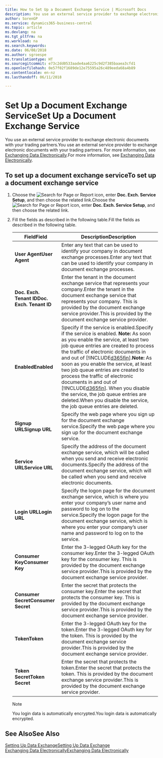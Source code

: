 ```yaml
---
title: How to Set Up a Document Exchange Service | Microsoft Docs
description: You use an external service provider to exchange electronic documents with your trading partners.
author: SorenGP
ms.service: dynamics365-business-central
ms.topic: article
ms.devlang: na
ms.tgt_pltfrm: na
ms.workload: na
ms.search.keywords: 
ms.date: 06/08/2018
ms.author: sgroespe
ms.translationtype: HT
ms.sourcegitcommit: e73c2dd0533aade4aa6225c9d2f385baaea3cfd1
ms.openlocfilehash: 0e57f02f1689de12e75595a26c489eeda68a4b89
ms.contentlocale: en-nz
ms.lasthandoff: 06/11/2018

---
```

# <a name="set-up-a-document-exchange-service"></a><span data-ttu-id="9e896-103">Set Up a Document Exchange Service</span><span class="sxs-lookup"><span data-stu-id="9e896-103">Set Up a Document Exchange Service</span></span>
<span data-ttu-id="9e896-104">You use an external service provider to exchange electronic documents with your trading partners.</span><span class="sxs-lookup"><span data-stu-id="9e896-104">You use an external service provider to exchange electronic documents with your trading partners.</span></span> <span data-ttu-id="9e896-105">For more information, see [Exchanging Data Electronically](across-data-exchange.md).</span><span class="sxs-lookup"><span data-stu-id="9e896-105">For more information, see [Exchanging Data Electronically](across-data-exchange.md).</span></span>  

## <a name="to-set-up-a-document-exchange-service"></a><span data-ttu-id="9e896-106">To set up a document exchange service</span><span class="sxs-lookup"><span data-stu-id="9e896-106">To set up a document exchange service</span></span>  
1. <span data-ttu-id="9e896-107">Choose the ![Search for Page or Report](media/ui-search/search_small.png "Search for Page or Report icon") icon, enter **Doc. Exch. Service Setup**, and then choose the related link.</span><span class="sxs-lookup"><span data-stu-id="9e896-107">Choose the ![Search for Page or Report](media/ui-search/search_small.png "Search for Page or Report icon") icon, enter **Doc. Exch. Service Setup**, and then choose the related link.</span></span>  
2. <span data-ttu-id="9e896-108">Fill the fields as described in the following table.</span><span class="sxs-lookup"><span data-stu-id="9e896-108">Fill the fields as described in the following table.</span></span>  

    |<span data-ttu-id="9e896-109">Field</span><span class="sxs-lookup"><span data-stu-id="9e896-109">Field</span></span>|<span data-ttu-id="9e896-110">Description</span><span class="sxs-lookup"><span data-stu-id="9e896-110">Description</span></span>|  
    |---------------------------------|---------------------------------------|  
    |<span data-ttu-id="9e896-111">**User Agent**</span><span class="sxs-lookup"><span data-stu-id="9e896-111">**User Agent**</span></span>|<span data-ttu-id="9e896-112">Enter any text that can be used to identify your company in document exchange processes.</span><span class="sxs-lookup"><span data-stu-id="9e896-112">Enter any text that can be used to identify your company in document exchange processes.</span></span>|  
    |<span data-ttu-id="9e896-113">**Doc. Exch. Tenant ID**</span><span class="sxs-lookup"><span data-stu-id="9e896-113">**Doc. Exch. Tenant ID**</span></span>|<span data-ttu-id="9e896-114">Enter the tenant in the document exchange service that represents your company.</span><span class="sxs-lookup"><span data-stu-id="9e896-114">Enter the tenant in the document exchange service that represents your company.</span></span> <span data-ttu-id="9e896-115">This is provided by the document exchange service provider.</span><span class="sxs-lookup"><span data-stu-id="9e896-115">This is provided by the document exchange service provider.</span></span>|  
    |<span data-ttu-id="9e896-116">**Enabled**</span><span class="sxs-lookup"><span data-stu-id="9e896-116">**Enabled**</span></span>|<span data-ttu-id="9e896-117">Specify if the service is enabled.</span><span class="sxs-lookup"><span data-stu-id="9e896-117">Specify if the service is enabled.</span></span> <span data-ttu-id="9e896-118">**Note:**  As soon as you enable the service, at least two job queue entries are created to process the traffic of electronic documents in and out of [!INCLUDE[d365fin](includes/d365fin_md.md)].</span><span class="sxs-lookup"><span data-stu-id="9e896-118">**Note:**  As soon as you enable the service, at least two job queue entries are created to process the traffic of electronic documents in and out of [!INCLUDE[d365fin](includes/d365fin_md.md)].</span></span> <span data-ttu-id="9e896-119">When you disable the service, the job queue entries are deleted.</span><span class="sxs-lookup"><span data-stu-id="9e896-119">When you disable the service, the job queue entries are deleted.</span></span>|  
    |<span data-ttu-id="9e896-120">**Signup URL**</span><span class="sxs-lookup"><span data-stu-id="9e896-120">**Signup URL**</span></span>|<span data-ttu-id="9e896-121">Specify the web page where you sign up for the document exchange service.</span><span class="sxs-lookup"><span data-stu-id="9e896-121">Specify the web page where you sign up for the document exchange service.</span></span>|  
    |<span data-ttu-id="9e896-122">**Service URL**</span><span class="sxs-lookup"><span data-stu-id="9e896-122">**Service URL**</span></span>|<span data-ttu-id="9e896-123">Specify the address of the document exchange service, which will be called when you send and receive electronic documents.</span><span class="sxs-lookup"><span data-stu-id="9e896-123">Specify the address of the document exchange service, which will be called when you send and receive electronic documents.</span></span>|  
    |<span data-ttu-id="9e896-124">**Login URL**</span><span class="sxs-lookup"><span data-stu-id="9e896-124">**Login URL**</span></span>|<span data-ttu-id="9e896-125">Specify the logon page for the document exchange service, which is where you enter your company’s user name and password to log on to the service.</span><span class="sxs-lookup"><span data-stu-id="9e896-125">Specify the logon page for the document exchange service, which is where you enter your company’s user name and password to log on to the service.</span></span>|  
    |<span data-ttu-id="9e896-126">**Consumer Key**</span><span class="sxs-lookup"><span data-stu-id="9e896-126">**Consumer Key**</span></span>|<span data-ttu-id="9e896-127">Enter the 3-legged OAuth key for the consumer key.</span><span class="sxs-lookup"><span data-stu-id="9e896-127">Enter the 3-legged OAuth key for the consumer key.</span></span> <span data-ttu-id="9e896-128">This is provided by the document exchange service provider.</span><span class="sxs-lookup"><span data-stu-id="9e896-128">This is provided by the document exchange service provider.</span></span>|  
    |<span data-ttu-id="9e896-129">**Consumer Secret**</span><span class="sxs-lookup"><span data-stu-id="9e896-129">**Consumer Secret**</span></span>|<span data-ttu-id="9e896-130">Enter the secret that protects the consumer key.</span><span class="sxs-lookup"><span data-stu-id="9e896-130">Enter the secret that protects the consumer key.</span></span> <span data-ttu-id="9e896-131">This is provided by the document exchange service provider.</span><span class="sxs-lookup"><span data-stu-id="9e896-131">This is provided by the document exchange service provider.</span></span>|  
    |<span data-ttu-id="9e896-132">**Token**</span><span class="sxs-lookup"><span data-stu-id="9e896-132">**Token**</span></span>|<span data-ttu-id="9e896-133">Enter the 3-legged OAuth key for the token.</span><span class="sxs-lookup"><span data-stu-id="9e896-133">Enter the 3-legged OAuth key for the token.</span></span> <span data-ttu-id="9e896-134">This is provided by the document exchange service provider.</span><span class="sxs-lookup"><span data-stu-id="9e896-134">This is provided by the document exchange service provider.</span></span>|  
    |<span data-ttu-id="9e896-135">**Token Secret**</span><span class="sxs-lookup"><span data-stu-id="9e896-135">**Token Secret**</span></span>|<span data-ttu-id="9e896-136">Enter the secret that protects the token.</span><span class="sxs-lookup"><span data-stu-id="9e896-136">Enter the secret that protects the token.</span></span> <span data-ttu-id="9e896-137">This is provided by the document exchange service provider.</span><span class="sxs-lookup"><span data-stu-id="9e896-137">This is provided by the document exchange service provider.</span></span>|  

    > [!NOTE]  
    > <span data-ttu-id="9e896-138">You login data is automatically encrypted.</span><span class="sxs-lookup"><span data-stu-id="9e896-138">You login data is automatically encrypted.</span></span>

## <a name="see-also"></a><span data-ttu-id="9e896-139">See Also</span><span class="sxs-lookup"><span data-stu-id="9e896-139">See Also</span></span>  
[<span data-ttu-id="9e896-140">Setting Up Data Exchange</span><span class="sxs-lookup"><span data-stu-id="9e896-140">Setting Up Data Exchange</span></span>](across-set-up-data-exchange.md)  
[<span data-ttu-id="9e896-141">Exchanging Data Electronically</span><span class="sxs-lookup"><span data-stu-id="9e896-141">Exchanging Data Electronically</span></span>](across-data-exchange.md)

